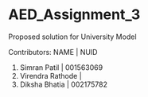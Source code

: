 # AED_Assignment_3
Proposed solution for University Model

Contributors:
NAME            | NUID
1. Simran Patil | 001563069
2. Virendra Rathode | 
3. Diksha Bhatia | 002175782
